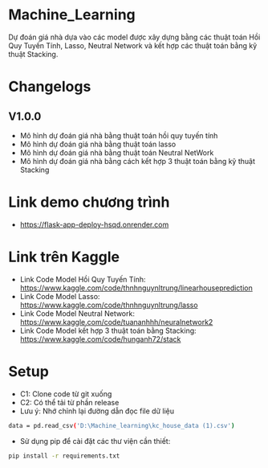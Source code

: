 # Machine_Learning
Dự đoán giá nhà dựa vào các model được xây dựng bằng các thuật toán Hồi Quy Tuyến Tính, Lasso, Neutral Network và kết hợp các thuật toán bằng kỹ thuật Stacking.

# Changelogs
## V1.0.0
- Mô hình dự đoán giá nhà bằng thuật toán hồi quy tuyến tính
- Mô hình dự đoán giá nhà bằng thuật toán lasso
- Mô hình dự đoán giá nhà bằng thuật toán Neutral NetWork
- Mô hình dự đoán giá nhà bằng cách kết hợp 3 thuật toán bằng kỹ thuật Stacking
# Link demo chương trình
- https://flask-app-deploy-hsqd.onrender.com
# Link trên Kaggle
- Link Code Model Hồi Quy Tuyến Tính: https://www.kaggle.com/code/thnhnguynltrung/linearhouseprediction
- Link Code Model Lasso: https://www.kaggle.com/code/thnhnguynltrung/lasso
- Link Code Model Neutral Network: https://www.kaggle.com/code/tuananhhh/neuralnetwork2
- Link Code Model kết hợp 3 thuật toán bằng Stacking: https://www.kaggle.com/code/hunganh72/stack
# Setup 
- C1: Clone code từ git xuống
- C2: Có thể tải từ phần release
- Lưu ý: Nhớ chỉnh lại đường dẫn đọc file dữ liệu
```bash
data = pd.read_csv('D:\Machine_learning\kc_house_data (1).csv')
```
- Sử dụng pip để cài đặt các thư viện cần thiết:

```bash
pip install -r requirements.txt

